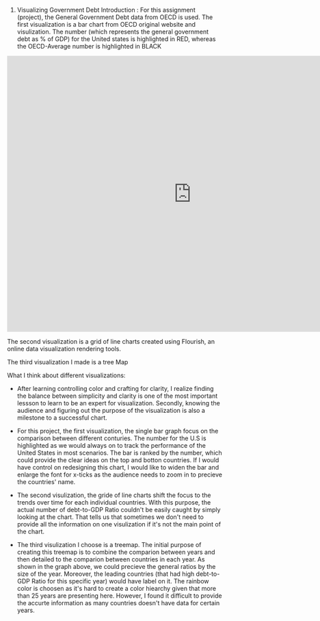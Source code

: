 1. Visualizing Government Debt
Introduction : For this assignment (project), the General Government Debt data from OECD is used. 
The first visualization is a bar chart from OECD original website and visulization. The number (which represents the general government debt as % of GDP) for the United states is highlighted in RED, whereas the OECD-Average number is highlighted in BLACK
<iframe src="https://data.oecd.org/chart/6Ofd" width="860" height="645" style="border: 0" mozallowfullscreen="true" webkitallowfullscreen="true" allowfullscreen="true"><a href="https://data.oecd.org/chart/6Ofd" target="_blank">OECD Chart: General government debt, Total, % of GDP, Annual, 2021</a></iframe>

The second visualization is a grid of line charts created using Flourish, an online data visualization rendering tools. 
<div class="flourish-embed flourish-chart" data-src="visualisation/11152989"><script src="https://public.flourish.studio/resources/embed.js"></script></div>


The third visualization I made is a tree Map
<div class="flourish-embed flourish-hierarchy" data-src="visualisation/11165403"><script src="https://public.flourish.studio/resources/embed.js"></script></div>

What I think about different visualizations:
- After learning controlling color and crafting for clarity, I realize finding the balance between simplicity and clarity is one of the most important lessson to learn to be an expert for visualization. Secondly, knowing the audience and figuring out the purpose of the visualization is also a milestone to a successful chart.

- For this project, the first visualization, the single bar graph focus on the comparison between different conturies. The number for the U.S is highlighted as we would always on to track the performance of the United States in most scenarios. The bar is ranked by the number, which could provide the clear ideas on the top and botton countries. If I would have control on redesigning this chart, I would like to widen the bar and enlarge the font for x-ticks as the audience needs to zoom in to precieve the countries' name.

- The second visulization, the gride of line charts shift the focus to the trends over time for each individual countries. With this purpose, the actual number of debt-to-GDP Ratio couldn't be easily caught by simply looking at the chart. That tells us that sometimes we don't need to provide all the information on one visulization if it's not the main point of the chart. 

- The third visulization I choose is a treemap. The initial purpose of creating this treemap is to combine the comparion between years and then detailed to the comparion between countries in each year. As shown in the graph above, we could precieve the general ratios by the size of the year. Moreover, the leading countries (that had high debt-to-GDP Ratio for this specific year) would have label on it. The rainbow color is choosen as it's hard to create a color hiearchy given that more than 25 years are presenting here. However, I found it difficult to provide the accurte information as many countries doesn't have data for certain years. 
